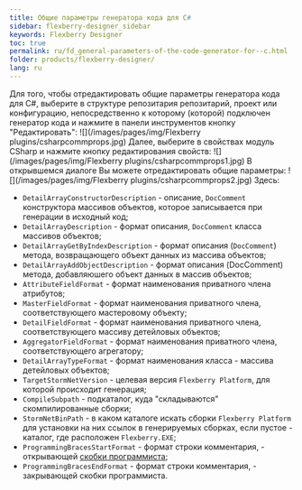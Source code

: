 ```yaml
---
title: Общие параметры генератора кода для C#
sidebar: flexberry-designer_sidebar
keywords: Flexberry Designer
toc: true
permalink: ru/fd_general-parameters-of-the-code-generator-for--c.html
folder: products/flexberry-designer/
lang: ru
---
```


Для того, чтобы отредактировать общие параметры генератора кода для C#, выберите в структуре репозитария репозитарий, проект или конфигурацию, непосредственно к которому (которой) подключен генератор кода и нажмите в панели инструментов кнопку "Редактировать":
![](/images/pages/img/Flexberry plugins/csharpcommprops.jpg)
Далее, выберите в свойствах модуль CSharp и нажмите кнопку редактирования свойств:
![](/images/pages/img/Flexberry plugins/csharpcommprops1.jpg)
В открывшемся диалоге Вы можете отредактировать общие параметры:
![](/images/pages/img/Flexberry plugins/csharpcommprops2.jpg)
Здесь:
* `DetailArrayConstructorDescription` - описание, `DocComment` конструктора массивов объектов, которое записывается при генерации в исходный код; 
* `DetailArrayDescription` - формат описания, `DocComment` класса массивов объектов; 
* `DetailArrayGetByIndexDescription` - формат описания (`DocComment`) метода, возвращающего объект данных из массива объектов; 
* `DetailArrayAddObjectDescription` - формат описания (DocComment) метода, добавляюшего объект данных в массив объектов; 
* `AttributeFieldFormat` - формат наименования приватного члена атрибутов; 
* `MasterFieldFormat` - формат наименования приватного члена, соответствующего мастеровому объекту; 
* `DetailFieldFormat` - формат наименования приватного члена, соответствующего массиву детейловых объектов; 
* `AggregatorFieldFormat` - формат наименования приватного члена, соответствующего агрегатору; 
* `DetailArrayTypeFormat` - формат наименования класса - массива детейловых объектов; 
* `TargetStormNetVersion` - целевая версия `Flexberry Platform`, для которой происходит генерация; 
* `CompileSubpath` - подкаталог, куда "складываются" скомпилированные сборки; 
* `StormNetBinPath` - в каком каталоге искать сборки `Flexberry Platform` для установки на них ссылок в генерируемых сборках, если пустое - каталог, где расположен `Flexberry.EXE`; 
* `ProgrammingBracesStartFormat` - формат строки комментария, - открывающей [скобки программиста](programmer-brackets.html); 
* `ProgrammingBracesEndFormat` - формат строки комментария, - закрывающей скобки программиста. 
